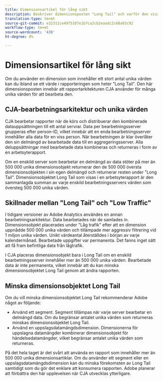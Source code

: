 ```yaml
---
title: Dimensionsartikel för lång sikt
description: Beskriver dimensionsposten "Long Tail" och varför den visas i rapporteringen.
translation-type: tm+mt
source-git-commit: e32311ce4975107e1b7ca2cb2eaadc2c68a93c92
workflow-type: tm+mt
source-wordcount: '438'
ht-degree: 0%

---
```



# Dimensionsartikel för lång sikt

Om du använder en dimension som innehåller ett stort antal unika värden kan du ibland se ett värde i rapporteringen som heter &quot;Long Tail&quot;. Den här dimensionsposten innebär att rapportarkitekturen CJA använder för många unika värden för att bearbeta den.

## CJA-bearbetningsarkitektur och unika värden

CJA bearbetar rapporter när de körs och distribuerar den kombinerade datauppsättningen till ett antal servrar. Data per bearbetningsserver grupperas efter person-ID, vilket innebär att en enda bearbetningsserver innehåller alla data för en viss person. När bearbetningen är klar överlåter den sin delmängd av bearbetade data till en aggregeringsserver. Alla deluppsättningar med bearbetade data kombineras och returneras i form av en arbetsyterapport.

Om en enskild server som bearbetar en delmängd av data stöter på mer än 500 000 unika dimensionsobjekt returnerar den de 500 000 översta dimensionsobjekten i sin egen delmängd och returnerar resten under &quot;Long Tail&quot;. Dimensionsobjektet Long Tail som visas i en arbetsyterapport är den sammanlagda summan av varje enskild bearbetningsservers värden som översteg 500 000 unika värden.

## Skillnader mellan &quot;Long Tail&quot; och &quot;Low Traffic&quot;

I tidigare versioner av Adobe Analytics användes en annan bearbetningsarkitektur. Data bearbetades när de samlades in. Dimensionsobjekt placerades under &quot;Låg trafik&quot; efter att en dimension uppnådde 500 000 unika värden och tillämpade mer aggressiv filtrering vid 1 miljon unika värden. Unikt värdeantal återställdes i början av varje kalendermånad. Bearbetade uppgifter var permanenta. Det fanns inget sätt att få fram befintliga data från lågtrafik.

I CJA placeras dimensionsobjekt bara i Long Tail om en enskild bearbetningsserver innehåller mer än 500 000 unika värden. Bearbetade data är inte permanenta, vilket innebär att du kan minska dimensionsobjektet Long Tail genom att ändra rapporten.

## Minska dimensionsobjektet Long Tail

Om du vill minska dimensionsobjektet Long Tail rekommenderar Adobe något av följande:

* Använd ett segment. Segment tillämpas när varje server bearbetar en delmängd data. Om du begränsar antalet unika värden som returneras minskas dimensionsobjektet Long Tail.
* Använd en uppslagsdatamängdsdimension. Dimensionerna för uppslagna datamängder kombinerar dimensionsobjekt för händelsedatamängder, vilket begränsar antalet unika värden som returneras.

På det hela taget är det svårt att använda en rapport som innehåller mer än 500 000 unika dimensionsartiklar. Om du använder ett segment eller en uppslagsdatamängdsdimension kan du minska förekomsten av Long Tail samtidigt som du gör det enklare att konsumera rapporten. Adobe planerar att förbättra den här upplevelsen när CJA utvecklas ytterligare.
